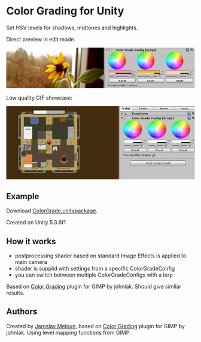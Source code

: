 # Color Grading for Unity

Set HSV levels for shadows, midtones and highlights.

Direct preview in edit mode.

![Color Grading](unityPreview.png)

Low quality GIF showcase:

![Edit mode preview](colorGrading.gif)

## Example

Download [ColorGrade.unitypackage](ColorGrade.unitypackage).

Created on Unity 5.3.6f1

## How it works

- postprocessing shader based on standard Image Effects is applied to main camera
- shader is supplid with settings from a specific ColorGradeConfig
- you can switch between multiple ColorGradeConfigs with a lerp

Based on [Color Grading](http://registry.gimp.org/node/26187) plugin for GIMP by johnlak.
Should give similar results.

## Authors

Created by [Jaroslav Meloun](http://www.twitter.com/jarnik), based on [Color Grading](http://registry.gimp.org/node/26187) plugin for GIMP by johnlak. 
Using level mapping functions from GIMP.
